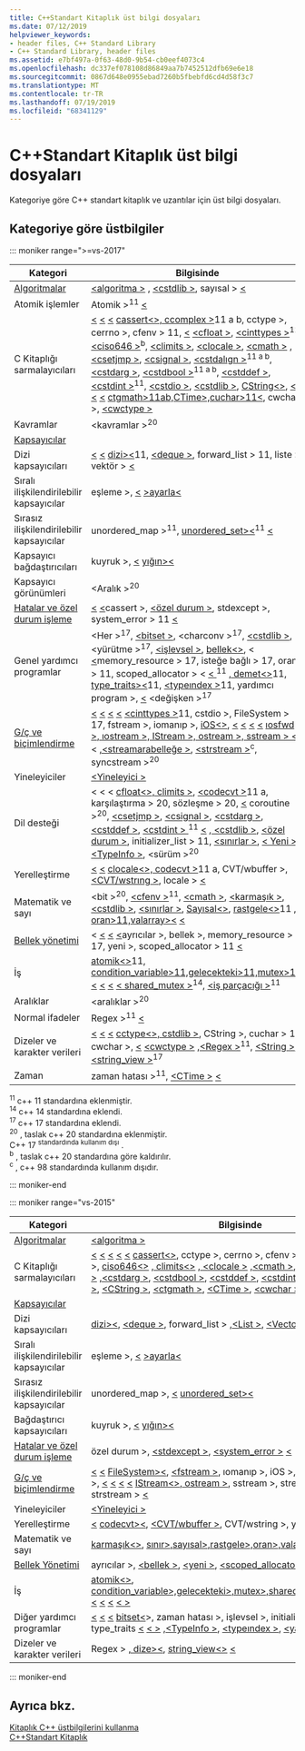 ```yaml
---
title: C++Standart Kitaplık üst bilgi dosyaları
ms.date: 07/12/2019
helpviewer_keywords:
- header files, C++ Standard Library
- C++ Standard Library, header files
ms.assetid: e7bf497a-0f63-48d0-9b54-cb0eef4073c4
ms.openlocfilehash: dc337ef078108d86849aa7b7452512dfb69e6e18
ms.sourcegitcommit: 0867d648e0955ebad7260b5fbebfd6cd4d58f3c7
ms.translationtype: MT
ms.contentlocale: tr-TR
ms.lasthandoff: 07/19/2019
ms.locfileid: "68341129"
---
```

# <a name="c-standard-library-header-files"></a>C++Standart Kitaplık üst bilgi dosyaları

Kategoriye göre C++ standart kitaplık ve uzantılar için üst bilgi dosyaları.

## <a name="headers-by-category"></a>Kategoriye göre üstbilgiler

::: moniker range=">=vs-2017"

| Kategori | Bilgisinde |
| - | - |
| [Algoritmalar](../cpp/algorithms-modern-cpp.md) | [ \<algoritma >](numeric.md) , [ \<cstdlib >](cstdlib.md), sayısal > [ \<](algorithm.md) |
| Atomik işlemler |  Atomik ><sup>11</sup> [ \<](atomic.md) |
| C Kitaplığı sarmalayıcıları | [ \<](cctype.md) [ \<](cfenv.md)<sup></sup><sup></sup> [ \<](cerrno.md) [ cassert\<>, ccomplex >](ccomplex.md)11 a b, cctype >, cerrno >, cfenv > 11, [ \<](cassert.md) [ \<cfloat >](cfloat.md), [ \<cinttypes >](cinttypes.md)<sup>11</sup>, [ \<ciso646 >](ciso646.md)<sup>b</sup>, [ \<climits >](climits.md), [ \<clocale >](clocale.md), [ \<cmath >](cmath.md) [ ,\<csetjmp >](csetjmp.md), [ \<csignal >](csignal.md), [ \<cstdalıgn >](cstdalign.md)<sup>11 a b</sup>, [ \<cstdarg >](cstdarg.md), [ \<cstdbool >](cstdbool.md)<sup>11 a b</sup>, [ \<cstddef >](cstddef.md), [ \<cstdint >](cstdint.md)<sup>11</sup>, [ \<cstdio >](cstdio.md), [ \<cstdlib >](cstdlib.md), [ CString\<>](cstring.md),<sup></sup> [ \<](cuchar.md) [ \<](ctime.md) [ \<](cwchar.md)<sup></sup> [ ctgmath>11ab,CTime>,cuchar>11\<](ctgmath.md), cwchar >, [ \<cwctype >](cwctype.md) |
| Kavramlar | \<kavramlar ><sup>20</sup> |
| [Kapsayıcılar](../cpp/containers-modern-cpp.md) | |
| Dizi kapsayıcıları | <sup></sup><sup></sup> [ \<](list.md) [ \<](vector.md) [ dizi>\<](forward-list.md)11, [ \<deque >](deque.md), forward_list > 11, liste >, vektör > [ \<](array.md) |
| Sıralı ilişkilendirilebilir kapsayıcılar| eşleme >, [ \<](map.md) [ >ayarla\<](set.md) |
| Sırasız ilişkilendirilebilir kapsayıcılar | unordered_map ><sup>11</sup>, [ unordered_set>\<](unordered-set.md)<sup>11</sup> [ \<](unordered-map.md) |
| Kapsayıcı bağdaştırıcıları | kuyruk >, [ \<](queue.md) [ yığın>\<](stack.md) |
| Kapsayıcı görünümleri | \<Aralık ><sup>20</sup> |
| [Hatalar ve özel durum işleme](../cpp/errors-and-exception-handling-modern-cpp.md) | [ \<](stdexcept.md)<sup></sup> [ \<](system-error.md)cassert >, [ \<özel durum >](exception.md), stdexcept >, system_error > 11 [ \<](cassert.md) |
| Genel yardımcı programlar | \<Her ><sup>17</sup>, [ \<bitset >](bitset.md), \<charconv ><sup>17</sup>, [ \<cstdlib >](cstdlib.md), \<yürütme ><sup>17</sup>, [ \<işlevsel >](functional.md), [ bellek\<>](memory.md), \< [ \<](ratio.md)<sup></sup><sup></sup><sup></sup>memory_resource > 17, isteğe bağlı > 17, oran > 11, scoped_allocator > \< [ \< ](scoped-allocator.md) <sup>11</sup><sup></sup><sup></sup> [, demet\<>](tuple.md)11,<sup></sup> [ type_traits>\<](utility.md)11, [ \<typeındex >](typeindex.md)11, yardımcı program >, [ \<](type-traits.md) \<değişken ><sup>17</sup> |
| [G/ç ve biçimlendirme](../cpp/string-and-i-o-formatting-modern-cpp.md) | [ \<](filesystem.md)<sup></sup><sup></sup> [ \<](fstream.md) [ \<](cstdio.md) [ \<](iomanip.md) [ \<cinttypes >](cinttypes.md)11, cstdio >, FileSystem > 17, fstream >, iomanıp >, [ iOS\<>](ios.md), [ \<](istream.md) [ \<](iostream.md) [ \<](ostream.md) [ \<](sstream.md) [ıosfwd >, ıostream >, IStream >, ostream >, sstream > \<](iosfwd.md) \< [ ,\<streamarabelleğe >](streambuf.md), [ \<strstream >](strstream.md)<sup>c</sup>, syncstream ><sup>20</sup> |
| Yineleyiciler | [\<Yineleyici >](iterator.md) |
| Dil desteği | \< \<<sup></sup> \< <sup></sup><sup></sup> [ cfloat\<>, climits >](climits.md), [ \<codecvt >](codecvt.md)11 a, karşılaştırma > 20, sözleşme > 20, [ \<](cfloat.md) coroutine ><sup>20</sup>, [ \<csetjmp >](csetjmp.md), [ \<csignal >](csignal.md), [ \<cstdarg >](cstdarg.md), [ \<cstddef >](cstddef.md), [ \<cstdint > ](cstdint.md) <sup>11</sup><sup></sup> [ \<](initializer-list.md) [, \<cstdlib >](cstdlib.md), [ \<özel durum >](exception.md), initializer_list > 11, [ \<sınırlar >](limits.md), [ \< Yeni >](new.md), [ \<TypeInfo >](typeinfo.md), \<sürüm ><sup>20</sup> |
| Yerelleştirme | [ \<](locale.md) <sup></sup> [ \<](cvt-wbuffer.md) [ clocale\<>, codecvt >](codecvt.md)11 a, CVT/wbuffer >, [ \<CVT/wstrıng >](cvt-wstring.md), locale > [ \<](clocale.md) |
| Matematik ve sayı | \<bit ><sup>20</sup>, [ \<cfenv >](cfenv.md)<sup>11</sup>, [ \<cmath >](cmath.md), [ \<karmaşık >](complex.md), [ \<cstdlib >](cstdlib.md), [ \<sınırlar >](limits.md), [ Sayısal\<>](numeric.md),<sup></sup><sup></sup> [ rastgele\<>](random.md)11 [, oran>11,valarray>\<](ratio.md) [ \<](valarray.md) |
| [Bellek yönetimi](../cpp/smart-pointers-modern-cpp.md) | \< [ \<](new.md) [ \<](scoped-allocator.md)<sup></sup><sup></sup> [ \<](memory.md)ayrıcılar >, bellek >, memory_resource > 17, yeni >, scoped_allocator > 11 [ \<](allocators-header.md) |
| İş | <sup></sup><sup></sup><sup></sup><sup></sup> [ atomik\<>](atomic.md)11, [ condition_variable>11,gelecekteki>11,mutex>11,\<](condition-variable.md) [ \<](future.md) [ \<](mutex.md) [ \< shared_mutex >](shared-mutex.md)<sup>14</sup>, [ \<iş parçacığı >](thread.md)<sup>11</sup> |
| Aralıklar | \<aralıklar ><sup>20</sup> |
| Normal ifadeler | Regex ><sup>11</sup> [ \<](regex.md) |
| Dizeler ve karakter verileri | [ \<](cstring.md)<sup></sup> [ \<](cuchar.md) [ \<](cwchar.md) [ cctype\<>, cstdlib >](cstdlib.md), CString >, cuchar > 11, cwchar >, [ \<](cctype.md) [ \<cwctype >](cwctype.md) [ ,\<Regex >](regex.md)<sup>11</sup>, [ \<String >](string.md), [ \<string_view >](string-view.md)<sup>17</sup> |
| Zaman | zaman hatası ><sup>11</sup>, [ \<CTime >](ctime.md) [ \<](chrono.md) |

<sup>11</sup> c++ 11 standardına eklenmiştir. \
<sup>14</sup> c++ 14 standardına eklendi. \
<sup>17</sup> c++ 17 standardına eklendi. \
<sup>20</sup> , taslak c++ 20 standardına eklenmiştir. \
C++ 17 <sup>standardında kullanım dışı</sup> . \
<sup>b</sup> , taslak c++ 20 standardına göre kaldırılır. \
<sup>c</sup> , c++ 98 standardında kullanım dışıdır.

::: moniker-end

::: moniker range="vs-2015"

|Kategori|Bilgisinde|
|-|-|
|[Algoritmalar](../cpp/algorithms-modern-cpp.md)|[\<algoritma >](algorithm.md)|
|C Kitaplığı sarmalayıcıları|[ \<](cfloat.md) [ \<](cfenv.md) [ \<](cerrno.md) [ \<](cctype.md) [ \<](cinttypes.md) [ cassert\<>](cassert.md), cctype >, cerrno >, cfenv >, cfloat >, cinttypes >, [ ciso646\<>](ciso646.md) [, climits\<>](climits.md) [, \<clocale >](clocale.md) [ ,\<cmath >](cmath.md), [ \<csetjmp >](csetjmp.md), [ \<csignal >](csignal.md) [ ,\<cstdarg >](cstdarg.md), [ \<cstdbool >](cstdbool.md), [ \<cstddef >](cstddef.md), [ \<cstdint >](cstdint.md), [ \<cstdio >](cstdio.md), [ \<cstdlib >](cstdlib.md), [ \<CString >](cstring.md), [ \<ctgmath >](ctgmath.md), [ \<CTime >](ctime.md), [ \<cwchar >](cwchar.md), [ \<cwctype > ](cwctype.md)|
|[Kapsayıcılar](../cpp/containers-modern-cpp.md)||
|Dizi kapsayıcıları|[ dizi>\<](forward-list.md), [ \<deque >](deque.md), forward_list > [ ,\<List >](list.md), [ \<Vector >](vector.md) [ \<](array.md)|
|Sıralı ilişkilendirilebilir kapsayıcılar| eşleme >, [ \<](map.md) [ >ayarla\<](set.md)|
|Sırasız ilişkilendirilebilir kapsayıcılar|unordered_map >, [ \<](unordered-map.md) [ unordered_set>\<](unordered-set.md)|
|Bağdaştırıcı kapsayıcıları|kuyruk >, [ \<](queue.md) [ yığın>\<](stack.md)|
|[Hatalar ve özel durum işleme](../cpp/errors-and-exception-handling-modern-cpp.md)|özel durum >, [ \<stdexcept >](stdexcept.md), [ \<system_error >](system-error.md) [ \<](exception.md)|
|[G/ç ve biçimlendirme](../cpp/string-and-i-o-formatting-modern-cpp.md)|[ \<](ios.md) [ \<](iostream.md) [ FileSystem>\<](iomanip.md), [ \<fstream >](fstream.md), ıomanıp >, iOS >, [ \<ıosfwd >](iosfwd.md), ıostream >, [ \<](filesystem.md) [ \<](streambuf.md) [ \<](sstream.md) [ \<](strstream.md) [ IStream\<>, ostream >](ostream.md), sstream >, streamarabelleğe >, strstream > [ \<](istream.md)|
|Yineleyiciler|[\<Yineleyici >](iterator.md)|
|Yerelleştirme|[ \<](locale.md) [ codecvt>\<](cvt-wstring.md), [ \<CVT/wbuffer >](cvt-wbuffer.md), CVT/wstring >, yerel ayar > [ \<](codecvt.md)|
|Matematik ve sayı|[ karmaşık\<>](complex.md), [ sınır>,sayısal>,rastgele>,oran>,valarray>\<](limits.md) [ \<](numeric.md) [ \<](random.md) [ \<](ratio.md) [ \<](valarray.md)|
|[Bellek Yönetimi](../cpp/smart-pointers-modern-cpp.md)|ayrıcılar >, [ \<bellek >](memory.md), [ \<yeni >](new.md), [ \<scoped_allocator >](scoped-allocator.md) [ \<](allocators-header.md)|
|İş|[ atomik\<>](atomic.md), [ condition_variable>,gelecekteki>,mutex>,shared_mutex>,işparçacığı\<](condition-variable.md) [ \<](future.md) [ \<](mutex.md) [ \<](shared-mutex.md) [ \< >](thread.md)|
|Diğer yardımcı programlar|[ \<](initializer-list.md) [ \<](functional.md) [ \<](tuple.md) [ bitset\<](chrono.md)>, zaman hatası >, işlevsel >, initializer_list >, demet >, type_traits [ \<](bitset.md) [ \< >](type-traits.md) [ ,\<TypeInfo >](typeinfo.md), [ \<typeındex >](typeindex.md), [ \<yardımcı program >](utility.md)|
|Dizeler ve karakter verileri|Regex > [, dize>\<](string.md), [ string_view\<>](string-view.md) [ \<](regex.md)

::: moniker-end

## <a name="see-also"></a>Ayrıca bkz.

[Kitaplık C++ üstbilgilerini kullanma](using-cpp-library-headers.md)\
[C++Standart Kitaplık](cpp-standard-library-reference.md)
